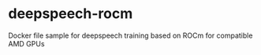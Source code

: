 # deepspeech-rocm
Docker file sample for deepspeech training based on ROCm for compatible AMD GPUs 

